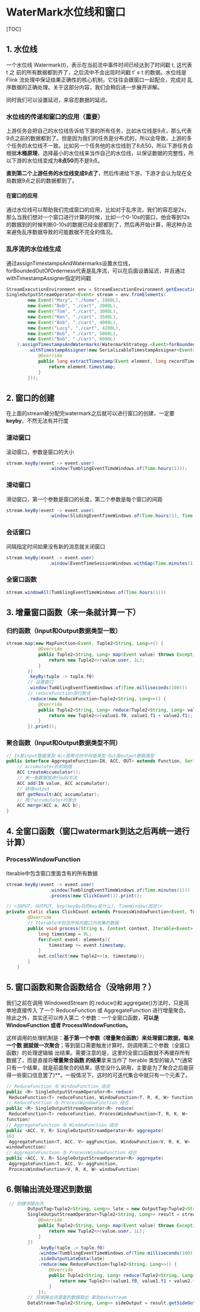 # WaterMark水位线和窗口

[TOC]



## 1. 水位线

一个水位线 Watermark(t)，表示在当前流中事件时间已经达到了时间戳 t, 这代表 t 之 前的所有数据都到齐了，之后流中不会出现时间戳 t’ ≤ t 的数据。水位线是 Flink 流处理中保证结果正确性的核心机制，它往往会跟窗口一起配合，完成对 乱序数据的正确处理。关于这部分内容，我们会稍后进一步展开讲解。

同时我们可以设置延迟，来容忍数据的延迟。

### 水位线的传递和窗口的应用（重要）

上游任务会把自己的水位线告诉给下游的所有任务，比如水位线是9点，那么代表9点之前的数据都到了。但是因为我们的任务是分布式的，所以会导致，上游的多个任务的水位线不一致。比如另一个任务他的水位线到了8点50，所以下游任务会根据**木桶原理**，选择最小的水位线来当作自己的水位线，以保证数据的完整性，所以下游的水位线变成为**8点50**而不是9点。

**直到第二个上游任务的水位线变成9点了**，然后传递给下游，下游才会认为现在全局数据9点之前的数据都到了。

#### 在窗口的应用

通过水位线可以帮助我们完成窗口的应用，比如对于乱序流，我们的容忍是2s，那么当我们想对一个窗口进行计算的时候，比如一个0-10s的窗口，他会等到12s的数据到的时候判断0-10s的数据已经全部都到了，然后再开始计算，用这种办法来避免乱序数据导致的可能数据不完全的情况。

### 乱序流的水位线生成

通过assignTimestampsAndWatermarks设置水位线，forBoundedOutOfOrderness代表是乱序流，可以在后面设置延迟，并且通过withTimestampAssigner指定时间戳

```java
StreamExecutionEnvironment env = StreamExecutionEnvironment.getExecutionEnvironment();
SingleOutputStreamOperator<Event> stream = env.fromElements(
        new Event("Mary", "./home", 1000L),
        new Event("Bob", "./cart", 2000L),
        new Event("Tom", "./cart", 3000L),
        new Event("Ken", "./cart", 3500L),
        new Event("Bob", "./cart", 4000L),
        new Event("Lucy", "./cart", 4200L),
        new Event("Bob", "./cart", 5000L),
        new Event("Bob", "./cart", 6000L)
    ).assignTimestampsAndWatermarks(WatermarkStrategy.<Event>forBoundedOutOfOrderness(Duration.ofSeconds(2))
        .withTimestampAssigner(new SerializableTimestampAssigner<Event>() {
            @Override
            public long extractTimestamp(Event element, long recordTimestamp) {
                return element.timestamp;
            }
        }));
```

## 2. 窗口的创建

在上面的stream被分配完watermark之后就可以进行窗口的创建，一定要**keyby**，不然无法有并行度

### 滚动窗口

滚动窗口，参数是窗口的大小

```java
stream.keyBy(event -> event.user)
                .window(TumblingEventTimeWindows.of(Time.hours(1)));
```

### 滑动窗口

滑动窗口，第一个参数是窗口的长度，第二个参数是每个窗口的间距

```java
stream.keyBy(event -> event.user)
                .window(SlidingEventTimeWindows.of(Time.hours(1), Time.minutes(20)));
```

### 会话窗口

间隔指定时间如果没有新的消息就关闭窗口

```java
stream.keyBy(event -> event.user)
                .window(EventTimeSessionWindows.withGap(Time.minutes(1)));
```

### 全窗口函数

```java
stream.windowAll(TumblingEventTimeWindows.of(Time.hours(1)))
```

## 3. 增量窗口函数（来一条就计算一下）

### 归约函数（Input和Output数据类型一致）

```java
stream.map(new MapFunction<Event, Tuple2<String, Long>>() {
            @Override
            public Tuple2<String, Long> map(Event value) throws Exception {
                return new Tuple2<>(value.user, 1L);
            }
        })
        .keyBy(tuple -> tuple.f0)
    	// 设置窗口
        .window(TumblingEventTimeWindows.of(Time.milliseconds(100)))
    	// reduceFunction进行聚合
        .reduce(new ReduceFunction<Tuple2<String, Long>>() {
            @Override
            public Tuple2<String, Long> reduce(Tuple2<String, Long> value1, Tuple2<String, Long> value2) throws Exception {
                return new Tuple2<>(value1.f0, value1.f1 + value2.f1);
            }
        }).print();
```

### 聚合函数（Input和Output数据类型不同）

```java
// In是input数据类型 Acc是聚合的中间值类型 Out是output数据类型
public interface AggregateFunction<IN, ACC, OUT> extends Function, Serializable {
	// accumulater的初始值
    ACC createAccumulator();
	// 来一条数据就进行add方法
    ACC add(IN value, ACC accumulator);
	// 获得output
    OUT getResult(ACC accumulator);
	// 两个accumulater的聚合
    ACC merge(ACC a, ACC b);
}
```

## 4. 全窗口函数（窗口watermark到达之后再统一进行计算）

### ProcessWindowFunction

Iterable中包含窗口里面含有的所有数据

```java
stream.keyBy(event -> event.user)
                .window(TumblingEventTimeWindows.of(Time.minutes(1)))
                .process(new ClickCount()).print();

// <INPUT, OUTPUT, key(keyBy后的key是什么), TimeWindow(固定)>
private static class ClickCount extends ProcessWindowFunction<Event, Tuple2<String, Long>, String, TimeWindow>{
        @Override 
    	// Iterable中包含所有的窗口内收集的数据
        public void process(String s, Context context, Iterable<Event> elements, Collector<Tuple2<String, Long>> out) {
            long timestamp = 0L;
            for(Event event: elements){
                timestamp += event.timestamp;
            }
            out.collect(new Tuple2<>(s, timestamp));
        }
    }
```

## 5. 窗口函数和聚合函数结合（没啥卵用？）

我们之前在调用 WindowedStream 的.reduce()和.aggregate()方法时，只是简单地直接传入 了一个 ReduceFunction 或 AggregateFunction 进行增量聚合。除此之外，其实还可以传入第二 个参数：一个全窗口函数，**可以是 WindowFunction 或者 ProcessWindowFunction。**

这样调用的处理机制是：**基于第一个参数（增量聚合函数）来处理窗口数据，每来一个数 据就做一次聚合**；等到窗口需要触发计算时，则调用第二个参数（全窗口函数）的处理逻辑输 出结果。需要注意的是，这里的全窗口函数就不再缓存所有数据了，而是直接将**增量聚合函数 的结果**拿来当作了 Iterable 类型的输入**(通常只有一个结果，就是前面聚合的结果，感觉没什么卵用，主要是为了聚合之后能获得一些窗口信息罢了)**。一般情况下，这时的可迭代集合中就只有一个元素了。

```java
// ReduceFunction 与 WindowFunction 结合
public <R> SingleOutputStreamOperator<R> reduce(
 ReduceFunction<T> reduceFunction, WindowFunction<T, R, K, W> function) 
// ReduceFunction 与 ProcessWindowFunction 结合
public <R> SingleOutputStreamOperator<R> reduce(
 ReduceFunction<T> reduceFunction, ProcessWindowFunction<T, R, K, W> 
function)
// AggregateFunction 与 WindowFunction 结合
public <ACC, V, R> SingleOutputStreamOperator<R> aggregate(
163
 AggregateFunction<T, ACC, V> aggFunction, WindowFunction<V, R, K, W> 
windowFunction)
// AggregateFunction 与 ProcessWindowFunction 结合
public <ACC, V, R> SingleOutputStreamOperator<R> aggregate(
 AggregateFunction<T, ACC, V> aggFunction,
 ProcessWindowFunction<V, R, K, W> windowFunction)

```

## 6.侧输出流处理迟到数据

```java
 // 创建测输出流
        OutputTag<Tuple2<String, Long>> late = new OutputTag<Tuple2<String, Long>>("late"){};
        SingleOutputStreamOperator<Tuple2<String, Long>> result = stream.map(new MapFunction<Event, Tuple2<String, Long>>() {
            @Override
            public Tuple2<String, Long> map(Event value) throws Exception {
                return new Tuple2<>(value.user, 1L);
            }
        })
            .keyBy(tuple -> tuple.f0)
            .window(TumblingEventTimeWindows.of(Time.milliseconds(100)))
            .sideOutputLateData(late)
            .reduce(new ReduceFunction<Tuple2<String, Long>>() {
                @Override
                public Tuple2<String, Long> reduce(Tuple2<String, Long> value1, Tuple2<String, Long> value2) throws Exception {
                    return new Tuple2<>(value1.f0, value1.f1 + value2.f1);
                }
            });
        // 将侧输出流里面的数据取出 拿到datastream
        DataStream<Tuple2<String, Long>> sideOutput = result.getSideOutput(late)

```

